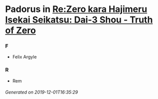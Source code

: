 # Padorus in [Re:Zero kara Hajimeru Isekai Seikatsu: Dai-3 Shou - Truth of Zero](https://myanimelist.net/manga/89960/Re_Zero_kara_Hajimeru_Isekai_Seikatsu__Dai-3_Shou_-_Truth_of_Zero)

### F
* Felix Argyle

### R
* Rem

###### Generated on 2019-12-01T16:35:29
